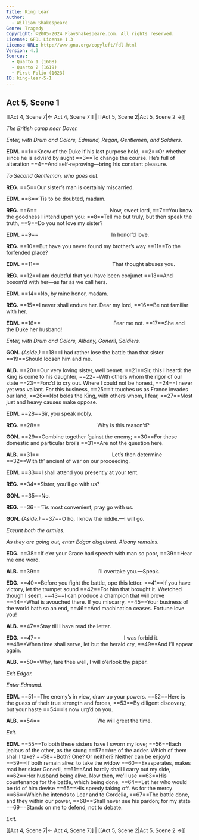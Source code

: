 ```yaml
---
Title: King Lear
Author: 
  - William Shakespeare
Genre: Tragedy
Copyright: ©2005-2024 PlayShakespeare.com. All rights reserved.
License: GFDL License 1.3
License URL: http://www.gnu.org/copyleft/fdl.html
Version: 4.3
Sources:
  - Quarto 1 (1608)
  - Quarto 2 (1619)
  - First Folio (1623)
ID: king-lear-5-1
---
```


## Act 5, Scene 1
[[Act 4, Scene 7|← Act 4, Scene 7]] | [[Act 5, Scene 2|Act 5, Scene 2 →]]

*The British camp near Dover.*

*Enter, with Drum and Colors, Edmund, Regan, Gentlemen, and Soldiers.*

**EDM.**
==1==Know of the Duke if his last purpose hold,
==2==Or whether since he is advis’d by aught
==3==To change the course. He’s full of alteration
==4==And self-reproving—bring his constant pleasure.

*To Second Gentleman, who goes out.*

**REG.**
==5==Our sister’s man is certainly miscarried.

**EDM.**
==6==’Tis to be doubted, madam.

**REG.**
==6==              Now, sweet lord,
==7==You know the goodness I intend upon you:
==8==Tell me but truly, but then speak the truth,
==9==Do you not love my sister?

**EDM.**
==9==              In honor’d love.

**REG.**
==10==But have you never found my brother’s way
==11==To the forfended place?

**EDM.**
==11==              That thought abuses you.

**REG.**
==12==I am doubtful that you have been conjunct
==13==And bosom’d with her—as far as we call hers.

**EDM.**
==14==No, by mine honor, madam.

**REG.**
==15==I never shall endure her. Dear my lord,
==16==Be not familiar with her.

**EDM.**
==16==              Fear me not.
==17==She and the Duke her husband!

*Enter, with Drum and Colors, Albany, Goneril, Soldiers.*

**GON.**
*(Aside.)*
==18==I had rather lose the battle than that sister
==19==Should loosen him and me.

**ALB.**
==20==Our very loving sister, well bemet.
==21==Sir, this I heard: the King is come to his daughter,
==22==With others whom the rigor of our state
==23==Forc’d to cry out. Where I could not be honest,
==24==I never yet was valiant. For this business,
==25==It touches us as France invades our land,
==26==Not bolds the King, with others whom, I fear,
==27==Most just and heavy causes make oppose.

**EDM.**
==28==Sir, you speak nobly.

**REG.**
==28==           Why is this reason’d?

**GON.**
==29==Combine together ’gainst the enemy;
==30==For these domestic and particular broils
==31==Are not the question here.

**ALB.**
==31==              Let’s then determine
==32==With th’ ancient of war on our proceeding.

**EDM.**
==33==I shall attend you presently at your tent.

**REG.**
==34==Sister, you’ll go with us?

**GON.**
==35==No.

**REG.**
==36==’Tis most convenient, pray go with us.

**GON.**
*(Aside.)*
==37==O ho, I know the riddle.—I will go.

*Exeunt both the armies.*

*As they are going out, enter Edgar disguised. Albany remains.*

**EDG.**
==38==If e’er your Grace had speech with man so poor,
==39==Hear me one word.

**ALB.**
==39==           I’ll overtake you.—Speak.

**EDG.**
==40==Before you fight the battle, ope this letter.
==41==If you have victory, let the trumpet sound
==42==For him that brought it. Wretched though I seem,
==43==I can produce a champion that will prove
==44==What is avouched there. If you miscarry,
==45==Your business of the world hath so an end,
==46==And machination ceases. Fortune love you!

**ALB.**
==47==Stay till I have read the letter.

**EDG.**
==47==                I was forbid it.
==48==When time shall serve, let but the herald cry,
==49==And I’ll appear again.

**ALB.**
==50==Why, fare thee well, I will o’erlook thy paper.

*Exit Edgar.*

*Enter Edmund.*

**EDM.**
==51==The enemy’s in view, draw up your powers.
==52==Here is the guess of their true strength and forces,
==53==By diligent discovery, but your haste
==54==Is now urg’d on you.

**ALB.**
==54==           We will greet the time.

*Exit.*

**EDM.**
==55==To both these sisters have I sworn my love;
==56==Each jealous of the other, as the stung
==57==Are of the adder. Which of them shall I take?
==58==Both? One? Or neither? Neither can be enjoy’d
==59==If both remain alive: to take the widow
==60==Exasperates, makes mad her sister Goneril,
==61==And hardly shall I carry out my side,
==62==Her husband being alive. Now then, we’ll use
==63==His countenance for the battle, which being done,
==64==Let her who would be rid of him devise
==65==His speedy taking off. As for the mercy
==66==Which he intends to Lear and to Cordelia,
==67==The battle done, and they within our power,
==68==Shall never see his pardon; for my state
==69==Stands on me to defend, not to debate.

*Exit.*

[[Act 4, Scene 7|← Act 4, Scene 7]] | [[Act 5, Scene 2|Act 5, Scene 2 →]]